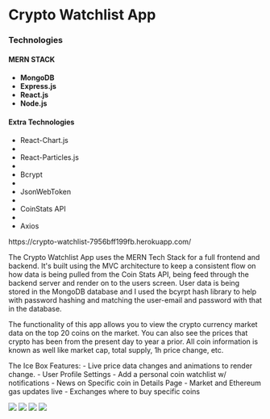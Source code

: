 <h1>Crypto Watchlist App</h1>

<h3>Technologies</h3>
<h4>MERN STACK<h4>
<ul>
    <li>MongoDB</li>
    <li>Express.js</li>
    <li>React.js</li>
    <li>Node.js</li>
</ul>
<h4>Extra Technologies</h4>
<ul>
    <li>React-Chart.js<li/>
    <li>React-Particles.js<li/>
    <li>Bcrypt<li/>
    <li>JsonWebToken<li/>
    <li>CoinStats API<li/>
    <li>Axios</li>
</ul>
https://crypto-watchlist-7956bff199fb.herokuapp.com/

<p>
    The Crypto Watchlist App uses the MERN Tech Stack for a full frontend and backend. It's built using the MVC architecture to keep a consistent flow on how data is being pulled from the Coin Stats API, being feed through the backend server and render on to the users screen. User data is being stored in the MongoDB database and I used the bcyrpt hash library to help with password hashing and matching the user-email and password with that in the database.
</p>
<p>The functionality of this app allows you to view the crypto currency market data on the top 20 coins on the market. You can also see the prices that crypto has been from the present day to year a prior. All coin information is known as well like market cap, total supply, 1h price change, etc.</p>

<p>
The Ice Box Features:
        - Live price data changes and animations to render change.
        - User Profile Settings
        - Add a personal coin watchlist w/ notifications
        - News on Specific coin in Details Page
        - Market and Ethereum gas updates live
        - Exchanges where to buy specific coins
</p>
<img src="https://i.imgur.com/LoV2vdv.png">
<img src="https://i.imgur.com/1yFmB6Y.png">
<img src="https://i.imgur.com/bNrIX9r.png">
<img src="https://i.imgur.com/lWhoI7K.png">
